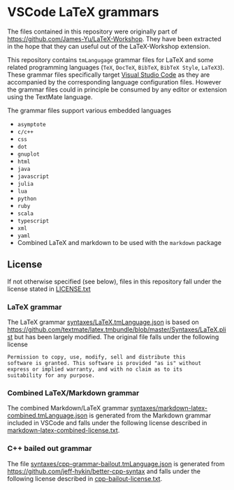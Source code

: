 # VSCode LaTeX grammars

The files contained in this repository were originally part of https://github.com/James-Yu/LaTeX-Workshop. They have been extracted in the hope that they can useful out of the LaTeX-Workshop extension.

This repository contains `tmLangugage` grammar files for LaTeX and some related programming languages (`TeX`, `DocTeX`, `BibTeX`, `BibTeX Style`, `LaTeX3`). These grammar files specifically target [Visual Studio Code](https://github.com/Microsoft/vscode) as they are accompanied by the corresponding language configuration files. However the grammar files could in principle be consumed by any editor or extension using the TextMate language.

The grammar files support various embedded languages

- `asymptote`
- `c/c++`
- `css`
- `dot`
- `gnuplot`
- `html`
- `java`
- `javascript`
- `julia`
- `lua`
- `python`
- `ruby`
- `scala`
- `typescript`
- `xml`
- `yaml`
- Combined LaTeX and markdown to be used with the `markdown` package

## License

If not otherwise specified (see below), files in this repository fall under the license stated in [LICENSE.txt](LICENSE.txt)


### LaTeX grammar

The LaTeX grammar [syntaxes/LaTeX.tmLanguage.json](syntaxes/LaTeX.tmLanguage.json) is based on https://github.com/textmate/latex.tmbundle/blob/master/Syntaxes/LaTeX.plist but has been largely modified. The original file falls under the following license

    Permission to copy, use, modify, sell and distribute this
    software is granted. This software is provided "as is" without
    express or implied warranty, and with no claim as to its
    suitability for any purpose.

### Combined LaTeX/Markdown grammar

The combined Markdown/LaTeX grammar [syntaxes/markdown-latex-combined.tmLanguage.json](syntaxes/markdown-latex-combined.tmLanguage.json) is generated from the Markdown grammar included in VSCode and falls under the following license described in [markdown-latex-combined-license.txt](markdown-latex-combined-license.txt).

### C++ bailed out grammar

The file [syntaxes/cpp-grammar-bailout.tmLanguage.json](syntaxes/cpp-grammar-bailout.tmLanguage.json) is generated from https://github.com/jeff-hykin/better-cpp-syntax and falls under the following license described in [cpp-bailout-license.txt](cpp-bailout-license.txt).

